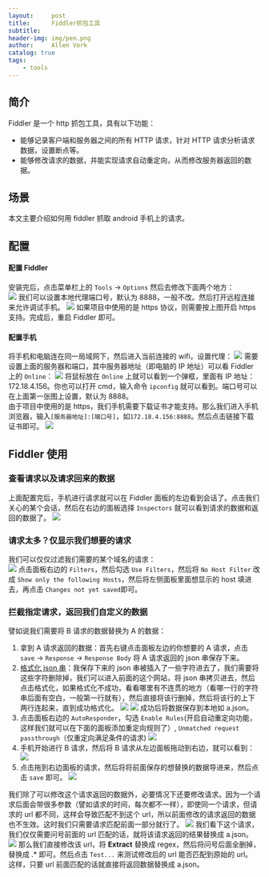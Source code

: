 ```yaml
---
layout:     post
title:      Fiddler抓包工具
subtitle:   
header-img: img/pen.png
author:     Allen Vork
catalog: true
tags:
    - tools  
---
```

   
## 简介
Fiddler 是一个 http 抓包工具，具有以下功能：
+ 能够记录客户端和服务器之间的所有 HTTP 请求，针对 HTTP 请求分析请求数据，设置断点等。
+ 能够修改请求的数据，并能实现请求自动重定向，从而修改服务器返回的数据。

## 场景
本文主要介绍如何用 fiddler 抓取 android 手机上的请求。

## 配置

#### 配置 Fiddler    
安装完后，点击菜单栏上的 `Tools` -> `Options` 然后去修改下面两个地方：    
![]({{site.url}}/img/common/fiddler/1.png) 
我们可以设置本地代理端口号，默认为 8888，一般不改。然后打开远程连接来允许调试手机。
![]({{site.url}}/img/common/fiddler/2.png) 
如果项目中使用的是 https 协议，则需要按上图开启 https 支持。完成后，重启 Fiddler 即可。    

#### 配置手机    
将手机和电脑连在同一局域网下，然后进入当前连接的 wifi，设置代理：
![]({{site.url}}/img/common/fiddler/4.png) 
需要设置上面的服务器和端口，其中服务器地址（即电脑的 IP 地址）可以看 Fiddler 上的 `Online`：
![]({{site.url}}/img/common/fiddler/3.png)
将鼠标放在 `Online` 上就可以看到一个弹框，里面有 IP 地址： 172.18.4.156。你也可以打开 cmd，输入命令 `ipconfig` 就可以看到。端口号可以在上面第一张图上设置，默认为 8888。    
由于项目中使用的是 https，我们手机需要下载证书才能支持。那么我们进入手机浏览器，输入`[服务器地址]:[端口号]`，如`172.18.4.156:8888`。然后点击链接下载证书即可。
![]({{site.url}}/img/common/fiddler/5.png)

## Fiddler 使用
### 查看请求以及请求回来的数据
上面配置完后，手机进行请求就可以在 Fiddler 面板的左边看到会话了。点击我们关心的某个会话，然后在右边的面板选择 `Inspectors` 就可以看到请求的数据和返回的数据了。
![]({{site.url}}/img/common/fiddler/6.png)

### 请求太多？仅显示我们想要的请求
我们可以仅仅过滤我们需要的某个域名的请求：    
![]({{site.url}}/img/common/fiddler/7.png)
点击面板右边的 `Filters`，然后勾选 `Use Filters`，然后将 `No Host Filter` 改成 `Show only the following Hosts`，然后将左侧面板里面想显示的 host 填进去，再点击 `Changes not yet saved`即可。

### 拦截指定请求，返回我们自定义的数据
譬如说我们需要将 B 请求的数据替换为 A 的数据：    
1. 拿到 A 请求返回的数据：首先右键点击面板左边的你想要的 A 请求，点击 `save` -> `Response` -> `Response Body` 将 A 请求返回的 json 串保存下来。    
2. [格式化 json 串](https://c.runoob.com/front-end/53)：我保存下来的 json 串被插入了一些字符进去了，我们需要将这些字符删除掉，我们可以进入前面的这个网站，将 json 串拷贝进去，然后点击格式化，如果格式化不成功，看看哪里有不连贯的地方（看哪一行的字符串后面有空白，一般第一行就有），然后直接将该行删掉，然后将该行的上下两行连起来，直到成功格式化。    ![]({{site.url}}/img/common/fiddler/10.png)     ![]({{site.url}}/img/common/fiddler/11.png)    成功后将数据保存到本地如 a.json。
3. 点击面板右边的 `AutoResponder`，勾选 `Enable Rules`(开启自动重定向功能，这样我们就可以在下面的面板添加重定向规则了）, `Unmatched request passthrough`（仅重定向满足条件的请求)    ![]({{site.url}}/img/common/fiddler/12.png)    
4. 手机开始进行 B 请求，然后将 B 请求从左边面板拖动到右边，就可以看到：    ![]({{site.url}}/img/common/fiddler/13.png)
5. 点击拖到右边面板的请求，然后将将前面保存的想替换的数据导进来，然后点击 `save` 即可。        ![]({{site.url}}/img/common/fiddler/14.png)

我们除了可以修改这个请求返回的数据外，必要情况下还要修改请求。因为一个请求后面会带很多参数（譬如请求的时间，每次都不一样），即使同一个请求，但请求的 url 都不同，这样会导致匹配不到这个 url，所以前面修改的请求返回的数据也不生效。这时我们只需要请求匹配前面一部分就行了。
![]({{site.url}}/img/common/fiddler/16.png)
我们看下这个请求，我们仅仅需要问号前面的 url 匹配的话，就将该请求返回的结果替换成 a.json。
![]({{site.url}}/img/common/fiddler/17.png)
那么我们直接修改该 url，将 **Extract** 替换成 regex，然后将问号后面全删掉，替换成 .* 即可。然后点击 `Test...` 来测试修改后的 url 能否匹配到原始的 url。    
这样，只要 url 前面匹配的话就直接将返回数据替换成 a.json。